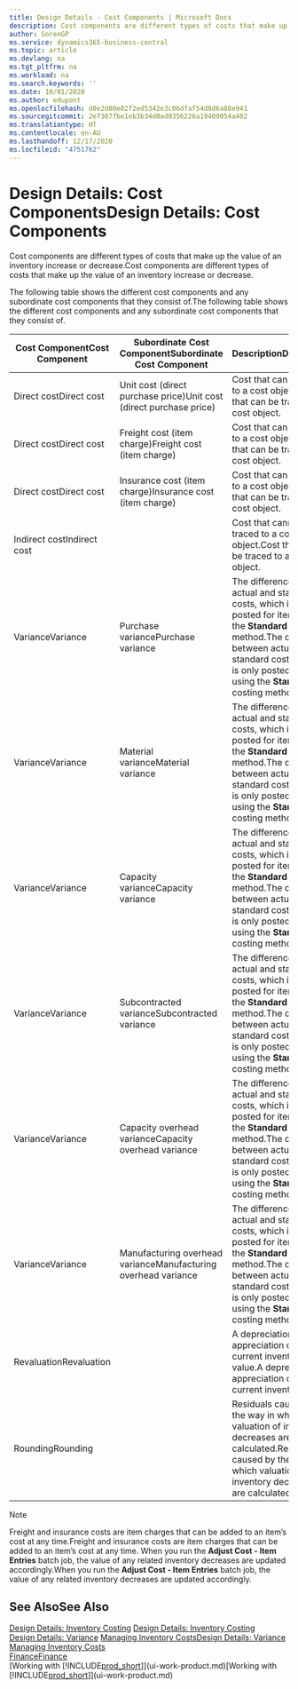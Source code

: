 ```yaml
---
title: Design Details - Cost Components | Microsoft Docs
description: Cost components are different types of costs that make up the value of an inventory increase or decrease.
author: SorenGP
ms.service: dynamics365-business-central
ms.topic: article
ms.devlang: na
ms.tgt_pltfrm: na
ms.workload: na
ms.search.keywords: ''
ms.date: 10/01/2020
ms.author: edupont
ms.openlocfilehash: d8e2d00e82f2ed5342e3c06dfaf54d8d6a88e941
ms.sourcegitcommit: 2e7307fbe1eb3b34d0ad9356226a19409054a402
ms.translationtype: HT
ms.contentlocale: en-AU
ms.lasthandoff: 12/17/2020
ms.locfileid: "4751762"
---
```

# <a name="design-details-cost-components"></a><span data-ttu-id="2ca86-103">Design Details: Cost Components</span><span class="sxs-lookup"><span data-stu-id="2ca86-103">Design Details: Cost Components</span></span>
<span data-ttu-id="2ca86-104">Cost components are different types of costs that make up the value of an inventory increase or decrease.</span><span class="sxs-lookup"><span data-stu-id="2ca86-104">Cost components are different types of costs that make up the value of an inventory increase or decrease.</span></span>  

 <span data-ttu-id="2ca86-105">The following table shows the different cost components and any subordinate cost components that they consist of.</span><span class="sxs-lookup"><span data-stu-id="2ca86-105">The following table shows the different cost components and any subordinate cost components that they consist of.</span></span>  

|<span data-ttu-id="2ca86-106">Cost Component</span><span class="sxs-lookup"><span data-stu-id="2ca86-106">Cost Component</span></span>|<span data-ttu-id="2ca86-107">Subordinate Cost Component</span><span class="sxs-lookup"><span data-stu-id="2ca86-107">Subordinate Cost Component</span></span>|<span data-ttu-id="2ca86-108">Description</span><span class="sxs-lookup"><span data-stu-id="2ca86-108">Description</span></span>|  
|--------------------|--------------------------------|---------------------------------------|  
|<span data-ttu-id="2ca86-109">Direct cost</span><span class="sxs-lookup"><span data-stu-id="2ca86-109">Direct cost</span></span>|<span data-ttu-id="2ca86-110">Unit cost (direct purchase price)</span><span class="sxs-lookup"><span data-stu-id="2ca86-110">Unit cost (direct purchase price)</span></span>|<span data-ttu-id="2ca86-111">Cost that can be traced to a cost object.</span><span class="sxs-lookup"><span data-stu-id="2ca86-111">Cost that can be traced to a cost object.</span></span>|  
|<span data-ttu-id="2ca86-112">Direct cost</span><span class="sxs-lookup"><span data-stu-id="2ca86-112">Direct cost</span></span>|<span data-ttu-id="2ca86-113">Freight cost (item charge)</span><span class="sxs-lookup"><span data-stu-id="2ca86-113">Freight cost (item charge)</span></span>|<span data-ttu-id="2ca86-114">Cost that can be traced to a cost object.</span><span class="sxs-lookup"><span data-stu-id="2ca86-114">Cost that can be traced to a cost object.</span></span>|  
|<span data-ttu-id="2ca86-115">Direct cost</span><span class="sxs-lookup"><span data-stu-id="2ca86-115">Direct cost</span></span>|<span data-ttu-id="2ca86-116">Insurance cost (item charge)</span><span class="sxs-lookup"><span data-stu-id="2ca86-116">Insurance cost (item charge)</span></span>|<span data-ttu-id="2ca86-117">Cost that can be traced to a cost object.</span><span class="sxs-lookup"><span data-stu-id="2ca86-117">Cost that can be traced to a cost object.</span></span>|  
|<span data-ttu-id="2ca86-118">Indirect cost</span><span class="sxs-lookup"><span data-stu-id="2ca86-118">Indirect cost</span></span>||<span data-ttu-id="2ca86-119">Cost that cannot be traced to a cost object.</span><span class="sxs-lookup"><span data-stu-id="2ca86-119">Cost that cannot be traced to a cost object.</span></span>|  
|<span data-ttu-id="2ca86-120">Variance</span><span class="sxs-lookup"><span data-stu-id="2ca86-120">Variance</span></span>|<span data-ttu-id="2ca86-121">Purchase variance</span><span class="sxs-lookup"><span data-stu-id="2ca86-121">Purchase variance</span></span>|<span data-ttu-id="2ca86-122">The difference between actual and standard costs, which is only posted for items using the **Standard** costing method.</span><span class="sxs-lookup"><span data-stu-id="2ca86-122">The difference between actual and standard costs, which is only posted for items using the **Standard** costing method.</span></span>|  
|<span data-ttu-id="2ca86-123">Variance</span><span class="sxs-lookup"><span data-stu-id="2ca86-123">Variance</span></span>|<span data-ttu-id="2ca86-124">Material variance</span><span class="sxs-lookup"><span data-stu-id="2ca86-124">Material variance</span></span>|<span data-ttu-id="2ca86-125">The difference between actual and standard costs, which is only posted for items using the **Standard** costing method.</span><span class="sxs-lookup"><span data-stu-id="2ca86-125">The difference between actual and standard costs, which is only posted for items using the **Standard** costing method.</span></span>|  
|<span data-ttu-id="2ca86-126">Variance</span><span class="sxs-lookup"><span data-stu-id="2ca86-126">Variance</span></span>|<span data-ttu-id="2ca86-127">Capacity variance</span><span class="sxs-lookup"><span data-stu-id="2ca86-127">Capacity variance</span></span>|<span data-ttu-id="2ca86-128">The difference between actual and standard costs, which is only posted for items using the **Standard** costing method.</span><span class="sxs-lookup"><span data-stu-id="2ca86-128">The difference between actual and standard costs, which is only posted for items using the **Standard** costing method.</span></span>|  
|<span data-ttu-id="2ca86-129">Variance</span><span class="sxs-lookup"><span data-stu-id="2ca86-129">Variance</span></span>|<span data-ttu-id="2ca86-130">Subcontracted variance</span><span class="sxs-lookup"><span data-stu-id="2ca86-130">Subcontracted variance</span></span>|<span data-ttu-id="2ca86-131">The difference between actual and standard costs, which is only posted for items using the **Standard** costing method.</span><span class="sxs-lookup"><span data-stu-id="2ca86-131">The difference between actual and standard costs, which is only posted for items using the **Standard** costing method.</span></span>|  
|<span data-ttu-id="2ca86-132">Variance</span><span class="sxs-lookup"><span data-stu-id="2ca86-132">Variance</span></span>|<span data-ttu-id="2ca86-133">Capacity overhead variance</span><span class="sxs-lookup"><span data-stu-id="2ca86-133">Capacity overhead variance</span></span>|<span data-ttu-id="2ca86-134">The difference between actual and standard costs, which is only posted for items using the **Standard** costing method.</span><span class="sxs-lookup"><span data-stu-id="2ca86-134">The difference between actual and standard costs, which is only posted for items using the **Standard** costing method.</span></span>|  
|<span data-ttu-id="2ca86-135">Variance</span><span class="sxs-lookup"><span data-stu-id="2ca86-135">Variance</span></span>|<span data-ttu-id="2ca86-136">Manufacturing overhead variance</span><span class="sxs-lookup"><span data-stu-id="2ca86-136">Manufacturing overhead variance</span></span>|<span data-ttu-id="2ca86-137">The difference between actual and standard costs, which is only posted for items using the **Standard** costing method.</span><span class="sxs-lookup"><span data-stu-id="2ca86-137">The difference between actual and standard costs, which is only posted for items using the **Standard** costing method.</span></span>|  
|<span data-ttu-id="2ca86-138">Revaluation</span><span class="sxs-lookup"><span data-stu-id="2ca86-138">Revaluation</span></span>||<span data-ttu-id="2ca86-139">A depreciation or appreciation of the current inventory value.</span><span class="sxs-lookup"><span data-stu-id="2ca86-139">A depreciation or appreciation of the current inventory value.</span></span>|  
|<span data-ttu-id="2ca86-140">Rounding</span><span class="sxs-lookup"><span data-stu-id="2ca86-140">Rounding</span></span>||<span data-ttu-id="2ca86-141">Residuals caused by the way in which valuation of inventory decreases are calculated.</span><span class="sxs-lookup"><span data-stu-id="2ca86-141">Residuals caused by the way in which valuation of inventory decreases are calculated.</span></span>|  

> [!NOTE]  
>  <span data-ttu-id="2ca86-142">Freight and insurance costs are item charges that can be added to an item’s cost at any time.</span><span class="sxs-lookup"><span data-stu-id="2ca86-142">Freight and insurance costs are item charges that can be added to an item’s cost at any time.</span></span> <span data-ttu-id="2ca86-143">When you run the **Adjust Cost - Item Entries** batch job, the value of any related inventory decreases are updated accordingly.</span><span class="sxs-lookup"><span data-stu-id="2ca86-143">When you run the **Adjust Cost - Item Entries** batch job, the value of any related inventory decreases are updated accordingly.</span></span>  

## <a name="see-also"></a><span data-ttu-id="2ca86-144">See Also</span><span class="sxs-lookup"><span data-stu-id="2ca86-144">See Also</span></span>  
 <span data-ttu-id="2ca86-145">[Design Details: Inventory Costing](design-details-inventory-costing.md) </span><span class="sxs-lookup"><span data-stu-id="2ca86-145">[Design Details: Inventory Costing](design-details-inventory-costing.md) </span></span>  
 <span data-ttu-id="2ca86-146">[Design Details: Variance](design-details-variance.md) [Managing Inventory Costs](finance-manage-inventory-costs.md)</span><span class="sxs-lookup"><span data-stu-id="2ca86-146">[Design Details: Variance](design-details-variance.md) [Managing Inventory Costs](finance-manage-inventory-costs.md)</span></span>  
 [<span data-ttu-id="2ca86-147">Finance</span><span class="sxs-lookup"><span data-stu-id="2ca86-147">Finance</span></span>](finance.md)  
 <span data-ttu-id="2ca86-148">[Working with [!INCLUDE[prod_short](includes/prod_short.md)]](ui-work-product.md)</span><span class="sxs-lookup"><span data-stu-id="2ca86-148">[Working with [!INCLUDE[prod_short](includes/prod_short.md)]](ui-work-product.md)</span></span>  
